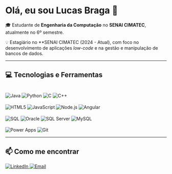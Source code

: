 # Olá, eu sou Lucas Braga 👋

<p align="left">
  🎓 Estudante de <strong>Engenharia da Computação</strong> no <strong>SENAI CIMATEC</strong>, atualmente no 6º semestre.
</p>

<p align="left">
  💡 Estagiário no **SENAI CIMATEC (2024 - Atual), com foco no desenvolvimento de aplicações <em>low-code</em> e na gestão e manipulação de bancos de dados.
</p>

---

## 💻 Tecnologias e Ferramentas

<div style="display: inline_block"><br>
  <img align="center" alt="Java" src="https://img.shields.io/badge/Java-ED8B00?style=for-the-badge&logo=openjdk&logoColor=white">
  <img align="center" alt="Python" src="https://img.shields.io/badge/Python-14354C?style=for-the-badge&logo=python&logoColor=white">
  <img align="center" alt="C" src="https://img.shields.io/badge/C-00599C?style=for-the-badge&logo=c&logoColor=white">
  <img align="center" alt="C++" src="https://img.shields.io/badge/C%2B%2B-00599C?style=for-the-badge&logo=c%2B%2B&logoColor=white">
  <br><br>
  <img align="center" alt="HTML5" src="https://img.shields.io/badge/HTML5-E34F26?style=for-the-badge&logo=html5&logoColor=white">
  <img align="center" alt="JavaScript" src="https://img.shields.io/badge/JavaScript-F7DF1E?style=for-the-badge&logo=javascript&logoColor=black">
  <img align="center" alt="Node.js" src="https://img.shields.io/badge/Node.js-339933?style=for-the-badge&logo=nodedotjs&logoColor=white">
  <img align="center" alt="Angular" src="https://img.shields.io/badge/Angular-DD0031?style=for-the-badge&logo=angular&logoColor=white">
  <br><br>
  <img align="center" alt="SQL" src="https://img.shields.io/badge/SQL-025E8C?style=for-the-badge&logo=postgresql&logoColor=white&labelColor=4479A1">
  <img align="center" alt="Oracle" src="https://img.shields.io/badge/Oracle-F80000?style=for-the-badge&logo=oracle&logoColor=white">
  <img align="center" alt="SQL Server" src="https://img.shields.io/badge/SQL_Server-CC2927?style=for-the-badge&logo=microsoft-sql-server&logoColor=white">
  <img align="center" alt="MySQL" src="https://img.shields.io/badge/MySQL-4479A1?style=for-the-badge&logo=mysql&logoColor=white">
  <br><br>
  <img align="center" alt="Power Apps" src="https://img.shields.io/badge/Power%20Apps-742774?style=for-the-badge&logo=powerapps&logoColor=white">
  <img align="center" alt="Git" src="https://img.shields.io/badge/Git-F05032?style=for-the-badge&logo=git&logoColor=white">
</div>

---

## 📫 Como me encontrar

<p align="left">
  <a href="https://www.linkedin.com/in/lucas-braga-207671268/" target="_blank">
    <img src="https://img.shields.io/badge/LinkedIn-0077B5?style=for-the-badge&logo=linkedin&logoColor=white" alt="LinkedIn">
  </a>
  <a href="mailto:lucasmpbraga001@gmail.com@gmail.com">
    <img src="https://img.shields.io/badge/Email-D14836?style=for-the-badge&logo=gmail&logoColor=white" alt="Email">
  </a>
</p>
